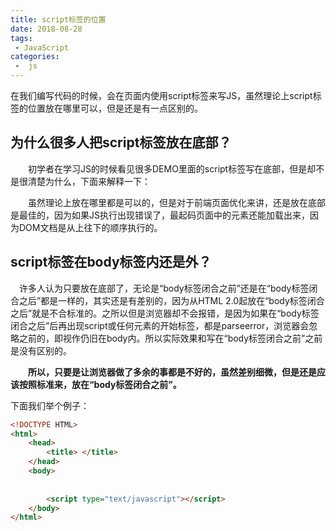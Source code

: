 ```yaml
---
title: script标签的位置
date: 2018-08-28
tags:
 - JavaScript
categories:
 -  js
---
```


在我们编写代码的时候，会在页面内使用script标签来写JS，虽然理论上script标签的位置放在哪里可以，但是还是有一点区别的。


## 为什么很多人把script标签放在底部？

　　初学者在学习JS的时候看见很多DEMO里面的script标签写在底部，但是却不是很清楚为什么，下面来解释一下：

　　虽然理论上放在哪里都是可以的，但是对于前端页面优化来讲，还是放在底部是最佳的，因为如果JS执行出现错误了，最起码页面中的元素还能加载出来，因为DOM文档是从上往下的顺序执行的。
　　
　　
## script标签在body标签内还是外？

　许多人认为只要放在底部了，无论是“body标签闭合之前”还是在“body标签闭合之后”都是一样的，其实还是有差别的，因为从HTML 2.0起放在“body标签闭合之后”就是不合标准的。之所以但是浏览器却不会报错，是因为如果在“body标签闭合之后”后再出现script或任何元素的开始标签，都是parseerror，浏览器会忽略之前的</body>，即视作仍旧在body内。所以实际效果和写在“body标签闭合之前”之前是没有区别的。

　　**所以，只要是让浏览器做了多余的事都是不好的，虽然差别细微，但是还是应该按照标准来，放在“body标签闭合之前”。**

下面我们举个例子：


```html
<!DOCTYPE HTML>
<html>
    <head>
        <title> </title>
    </head>
    <body>
    
    
        <script type="text/javascript"></script>    
    </body>
</html>

```

